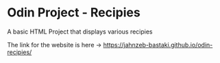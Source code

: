 # Odin Project - Recipies
A basic HTML Project that displays various recipies

The link for the website is here -> https://jahnzeb-bastaki.github.io/odin-recipies/
